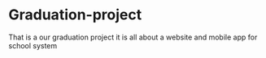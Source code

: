 # Graduation-project
That is a our graduation project it is all about a website and mobile app for school system
